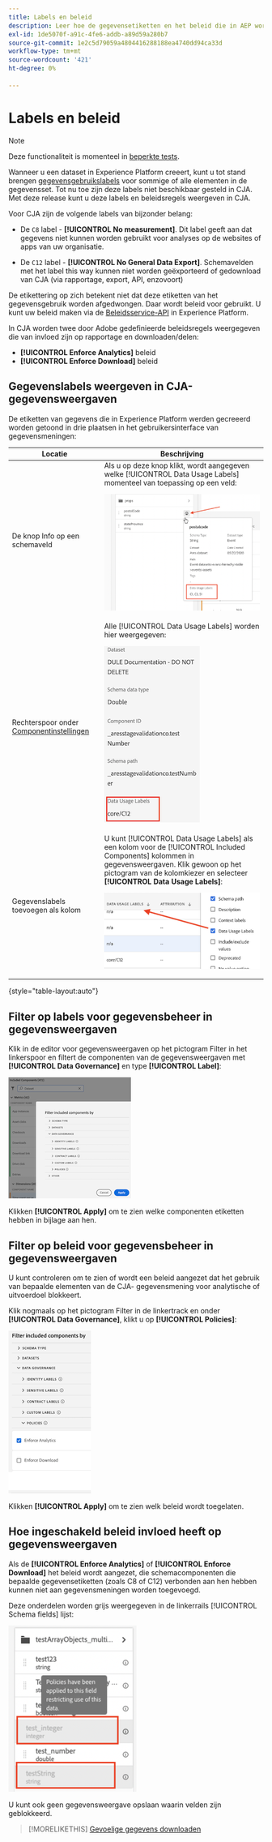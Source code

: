 ```yaml
---
title: Labels en beleid
description: Leer hoe de gegevensetiketten en het beleid die in AEP worden bepaald gegevensmeningen en rapportering in CJA beïnvloeden.
exl-id: 1de5070f-a91c-4fe6-addb-a89d59a280b7
source-git-commit: 1e2c5d79059a4804416288188ea4740dd94ca33d
workflow-type: tm+mt
source-wordcount: '421'
ht-degree: 0%

---
```


# Labels en beleid

>[!NOTE]
>
>Deze functionaliteit is momenteel in [beperkte tests](/help/release-notes/releases.md).

Wanneer u een dataset in Experience Platform creeert, kunt u tot stand brengen [gegevensgebruikslabels](https://experienceleague.adobe.com/docs/experience-platform/data-governance/labels/reference.html?lang=en) voor sommige of alle elementen in de gegevensset. Tot nu toe zijn deze labels niet beschikbaar gesteld in CJA. Met deze release kunt u deze labels en beleidsregels weergeven in CJA.

Voor CJA zijn de volgende labels van bijzonder belang:

* De `C8` label - **[!UICONTROL No measurement]**. Dit label geeft aan dat gegevens niet kunnen worden gebruikt voor analyses op de websites of apps van uw organisatie.

* De `C12` label - **[!UICONTROL No General Data Export]**. Schemavelden met het label this way kunnen niet worden geëxporteerd of gedownload van CJA (via rapportage, export, API, enzovoort)

De etikettering op zich betekent niet dat deze etiketten van het gegevensgebruik worden afgedwongen. Daar wordt beleid voor gebruikt. U kunt uw beleid maken via de [Beleidsservice-API](https://experienceleague.adobe.com/docs/experience-platform/data-governance/api/overview.html?lang=en) in Experience Platform.

In CJA worden twee door Adobe gedefinieerde beleidsregels weergegeven die van invloed zijn op rapportage en downloaden/delen:

* **[!UICONTROL Enforce Analytics]** beleid
* **[!UICONTROL Enforce Download]** beleid

## Gegevenslabels weergeven in CJA-gegevensweergaven

De etiketten van gegevens die in Experience Platform werden gecreeerd worden getoond in drie plaatsen in het gebruikersinterface van gegevensmeningen:

| Locatie | Beschrijving |
| --- | --- |
| De knop Info op een schemaveld | Als u op deze knop klikt, wordt aangegeven welke [!UICONTROL Data Usage Labels] momenteel van toepassing op een veld:<p>![](assets/data-label-left.png) |
| Rechterspoor onder [Componentinstellingen](/help/data-views/component-settings/overview.md) | Alle [!UICONTROL Data Usage Labels] worden hier weergegeven:<p>![](assets/data-label-right.png) |
| Gegevenslabels toevoegen als kolom | U kunt [!UICONTROL Data Usage Labels] als een kolom voor de [!UICONTROL Included Components] kolommen in gegevensweergaven. Klik gewoon op het pictogram van de kolomkiezer en selecteer **[!UICONTROL Data Usage Labels]**:<p>![](assets/data-label-column.png) |

{style=&quot;table-layout:auto&quot;}

## Filter op labels voor gegevensbeheer in gegevensweergaven

Klik in de editor voor gegevensweergaven op het pictogram Filter in het linkerspoor en filtert de componenten van de gegevensweergaven met **[!UICONTROL Data Governance]** en type **[!UICONTROL Label]**:

![](assets/filter-labels.png)

Klikken **[!UICONTROL Apply]** om te zien welke componenten etiketten hebben in bijlage aan hen.

## Filter op beleid voor gegevensbeheer in gegevensweergaven

U kunt controleren om te zien of wordt een beleid aangezet dat het gebruik van bepaalde elementen van de CJA- gegevensmening voor analytische of uitvoerdoel blokkeert.

Klik nogmaals op het pictogram Filter in de linkertrack en onder **[!UICONTROL Data Governance]**, klikt u op **[!UICONTROL Policies]**:

![](assets/filter-policies.png)

Klikken **[!UICONTROL Apply]** om te zien welk beleid wordt toegelaten.

## Hoe ingeschakeld beleid invloed heeft op gegevensweergaven

Als de **[!UICONTROL Enforce Analytics]** of **[!UICONTROL Enforce Download]** het beleid wordt aangezet, die schemacomponenten die bepaalde gegevensetiketten (zoals C8 of C12) verbonden aan hen hebben kunnen niet aan gegevensmeningen worden toegevoegd.

Deze onderdelen worden grijs weergegeven in de linkerrails [!UICONTROL Schema fields] lijst:

![](assets/component-greyed.png)

U kunt ook geen gegevensweergave opslaan waarin velden zijn geblokkeerd.

>[!MORELIKETHIS]
>[Gevoelige gegevens downloaden](/help/analysis-workspace/curate-share/download-send.md)
